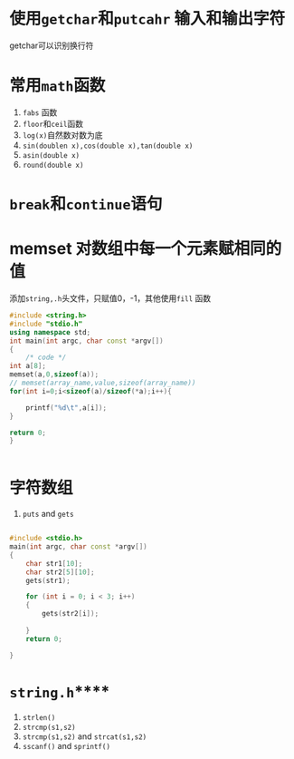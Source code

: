 # 使用`getchar`和`putcahr` 输入和输出字符
getchar可以识别换行符
# 常用`math`函数
1. `fabs` 函数
2. `floor`和`ceil`函数
3. `log(x)`自然数对数为底
4. `sin(doublen x),cos(double x),tan(double x)`
5. `asin(double x)`
6. `round(double x)`
# `break`和`continue`语句
# memset 对数组中每一个元素赋相同的值
添加`string,.h`头文件，只赋值0，-1，其他使用`fill`  函数

```c++
#include <string.h>
#include "stdio.h"
using namespace std;
int main(int argc, char const *argv[])
{
    /* code */
int a[8];
memset(a,0,sizeof(a));
// memset(array_name,value,sizeof(array_name))
for(int i=0;i<sizeof(a)/sizeof(*a);i++){

    printf("%d\t",a[i]);
}

return 0;
}



```
# 字符数组
1. `puts` and `gets`
```c++

#include <stdio.h>
main(int argc, char const *argv[])
{
    char str1[10];
    char str2[5][10];
    gets(str1);

    for (int i = 0; i < 3; i++)
    {
        gets(str2[i]);
            
    }
    return 0;

}
```
# `string.h`****
1. `strlen()`
2. `strcmp(s1,s2)`
3. `strcmp(s1,s2)` and `strcat(s1,s2)`
4. `sscanf()` and `sprintf()`